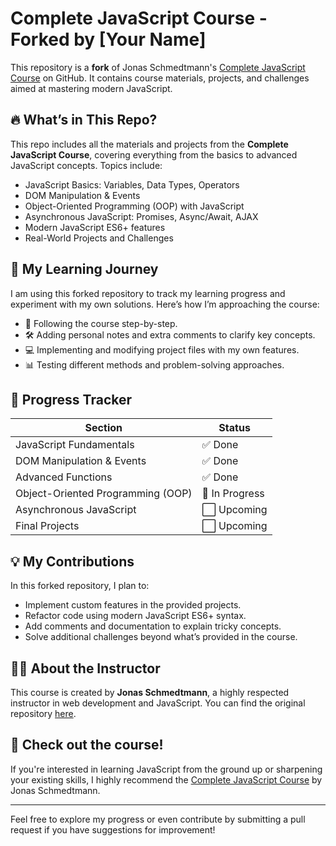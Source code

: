 # Complete JavaScript Course - Forked by [Your Name]

This repository is a **fork** of Jonas Schmedtmann's [Complete JavaScript Course](https://github.com/jonasschmedtmann/complete-javascript-course) on GitHub. It contains course materials, projects, and challenges aimed at mastering modern JavaScript.

## 🔥 What’s in This Repo?

This repo includes all the materials and projects from the **Complete JavaScript Course**, covering everything from the basics to advanced JavaScript concepts. Topics include:

- JavaScript Basics: Variables, Data Types, Operators
- DOM Manipulation & Events
- Object-Oriented Programming (OOP) with JavaScript
- Asynchronous JavaScript: Promises, Async/Await, AJAX
- Modern JavaScript ES6+ features
- Real-World Projects and Challenges

## 📌 My Learning Journey

I am using this forked repository to track my learning progress and experiment with my own solutions. Here’s how I’m approaching the course:

- 📝 Following the course step-by-step.
- 🛠️ Adding personal notes and extra comments to clarify key concepts.
- 💻 Implementing and modifying project files with my own features.
- 📊 Testing different methods and problem-solving approaches.

## 📅 Progress Tracker

| Section                          | Status |
|-----------------------------------|--------|
| JavaScript Fundamentals           | ✅ Done |
| DOM Manipulation & Events         | ✅ Done |
| Advanced Functions                | ✅ Done |
| Object-Oriented Programming (OOP) | 🔄 In Progress |
| Asynchronous JavaScript           | ⬜ Upcoming |
| Final Projects                    | ⬜ Upcoming |

## 💡 My Contributions

In this forked repository, I plan to:
- Implement custom features in the provided projects.
- Refactor code using modern JavaScript ES6+ syntax.
- Add comments and documentation to explain tricky concepts.
- Solve additional challenges beyond what’s provided in the course.

## 👨‍💻 About the Instructor

This course is created by **Jonas Schmedtmann**, a highly respected instructor in web development and JavaScript. You can find the original repository [here](https://github.com/jonasschmedtmann/complete-javascript-course).

## 🚀 Check out the course!

If you're interested in learning JavaScript from the ground up or sharpening your existing skills, I highly recommend the [Complete JavaScript Course](https://www.udemy.com/course/the-complete-javascript-course/) by Jonas Schmedtmann.

---

Feel free to explore my progress or even contribute by submitting a pull request if you have suggestions for improvement!
